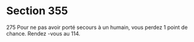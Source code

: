 # Section 355

275
Pour ne pas avoir porté secours à un humain, vous perdez 1 point
de chance.  Rendez -vous au 114.
